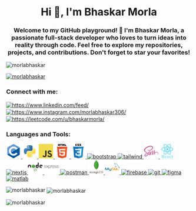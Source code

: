 <h1 align="center">Hi 👋, I'm Bhaskar Morla</h1>
<h3 align="center">Welcome to my GitHub playground! 👋 I'm Bhaskar Morla, a passionate full-stack developer who loves to turn ideas into reality through code. Feel free to explore my repositories, projects, and contributions. Don't forget to star your favorites!</h3>

<p align="left"> <img src="https://komarev.com/ghpvc/?username=morlabhaskar&label=Profile%20views&color=0e75b6&style=flat" alt="morlabhaskar" /> </p>

<p align="left"> <a href="https://github.com/ryo-ma/github-profile-trophy"><img src="https://github-profile-trophy.vercel.app/?username=morlabhaskar" alt="morlabhaskar" /></a> </p>

<h3 align="left">Connect with me:</h3>
<p align="left">
<a href="https://www.linkedin.com/in/bhaskar-morla-429738258/" target="_blank"><img align="center" src="https://raw.githubusercontent.com/rahuldkjain/github-profile-readme-generator/master/src/images/icons/Social/linked-in-alt.svg" alt="https://www.linkedin.com/feed/" height="30" width="40" /></a>
<a href="https://www.instagram.com/morlabhaskar306/" target="_blank"><img align="center" src="https://raw.githubusercontent.com/rahuldkjain/github-profile-readme-generator/master/src/images/icons/Social/instagram.svg" alt="https://www.instagram.com/morlabhaskar306/" height="30" width="40" /></a>
<a href="https://leetcode.com/u/BhaskarMorla/" target="_blank"><img align="center" src="https://raw.githubusercontent.com/rahuldkjain/github-profile-readme-generator/master/src/images/icons/Social/leet-code.svg" alt="https://leetcode.com/u/bhaskarmorla/" height="30" width="40" /></a>
</p>

<h3 align="left">Languages and Tools:</h3>
<p align="left"> 
   <a href="" target="_blank" rel="noreferrer"> <img src="https://raw.githubusercontent.com/devicons/devicon/master/icons/c/c-original.svg" alt="c" width="40" height="40"/> </a> 
    <a href="" target="_blank" rel="noreferrer"> <img src="https://raw.githubusercontent.com/devicons/devicon/master/icons/python/python-original.svg" alt="python" width="40" height="40"/> </a> 
   <a href="" target="_blank" rel="noreferrer"> <img src="https://raw.githubusercontent.com/devicons/devicon/master/icons/javascript/javascript-original.svg"  alt="javascript" width="40" height="40"/> </a> 
  <a href="" target="_blank" rel="noreferrer"> <img src="https://raw.githubusercontent.com/devicons/devicon/master/icons/html5/html5-original-wordmark.svg" alt="html5" width="40" height="40"/>                         </a> 
   <a href="" target="_blank" rel="noreferrer"> <img src="https://raw.githubusercontent.com/devicons/devicon/master/icons/css3/css3-original-wordmark.svg" alt="css3" width="40"                                             height="40"/> </a>
  <a href="" target="_blank" rel="noreferrer"> <img src="https://www.w3schools.com/whatis/img_bootstrap.png" alt="bootstrap" width="40" height="40"/> </a> 
   <a href="" target="_blank" rel="noreferrer"> <img src="https://www.vectorlogo.zone/logos/tailwindcss/tailwindcss-icon.svg" alt="tailwind" width="40" height="40"/> </a> 
   <a href="" target="_blank" rel="noreferrer"> <img src="https://raw.githubusercontent.com/devicons/devicon/master/icons/sass/sass-original.svg" alt="sass" width="40" height="40"/> </a>
  <a href="" target="_blank" rel="noreferrer"> <img src="https://raw.githubusercontent.com/devicons/devicon/master/icons/react/react-original-wordmark.svg" alt="react" width="40" height="40"/> </a> 
    <a href="" target="_blank" rel="noreferrer"> <img src="https://cdn.worldvectorlogo.com/logos/nextjs-2.svg" alt="nextjs" width="40" height="40"/> </a> 
 <a href="" target="_blank" rel="noreferrer"> <img src="https://raw.githubusercontent.com/devicons/devicon/master/icons/nodejs/nodejs-original-wordmark.svg" alt="nodejs" width="40" height="40"/>                             </a> 
  <a href="" target="_blank" rel="noreferrer"> <img src="https://raw.githubusercontent.com/devicons/devicon/master/icons/express/express-original-wordmark.svg" alt="express" width="40"                                         height="40"/> </a> 
    <a href="" target="_blank" rel="noreferrer"> <img src="https://www.vectorlogo.zone/logos/getpostman/getpostman-icon.svg" alt="postman" width="40" height="40"/> </a> 
<a href="" target="_blank" rel="noreferrer"> <img src="https://raw.githubusercontent.com/devicons/devicon/master/icons/mongodb/mongodb-original-wordmark.svg" alt="mongodb" width="40"                                   height="40"/> </a> 
  <a href="" target="_blank" rel="noreferrer"> <img src="https://raw.githubusercontent.com/devicons/devicon/master/icons/mysql/mysql-original-wordmark.svg" alt="mysql" width="40" height="40"/>                             </a> 
   <a href="" target="_blank" rel="noreferrer"> <img src="https://www.vectorlogo.zone/logos/firebase/firebase-icon.svg" alt="firebase" width="40" height="40"/> </a> 
  <a href="" target="_blank" rel="noreferrer"> <img src="https://www.vectorlogo.zone/logos/git-scm/git-scm-icon.svg" alt="git" width="40" height="40"/> </a> 
  <a href="" target="_blank" rel="noreferrer"> <img src="https://www.vectorlogo.zone/logos/figma/figma-icon.svg" alt="figma" width="40" height="40"/> </a> 
  <a href="" target="_blank" rel="noreferrer"> <img src="https://upload.wikimedia.org/wikipedia/commons/2/21/Matlab_Logo.png" alt="matlab" width="40" height="40"/> </a> 
  
</p>

<p><img align="left" src="https://github-readme-stats.vercel.app/api/top-langs?username=morlabhaskar&show_icons=true&locale=en&layout=compact" alt="morlabhaskar" /></p>

<p>&nbsp;<img align="center" src="https://github-readme-stats.vercel.app/api?username=morlabhaskar&show_icons=true&locale=en" alt="morlabhaskar" /></p>

<p><img align="center" src="https://github-readme-streak-stats.herokuapp.com/?user=morlabhaskar&" alt="morlabhaskar" /></p>
